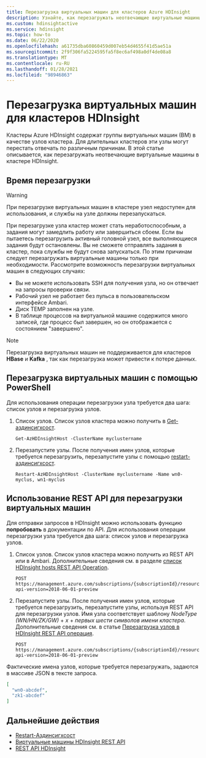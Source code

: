 ```yaml
---
title: Перезагрузка виртуальных машин для кластеров Azure HDInsight
description: Узнайте, как перезагружать неотвечающие виртуальные машины для кластеров Azure HDInsight.
ms.custom: hdinsightactive
ms.service: hdinsight
ms.topic: how-to
ms.date: 06/22/2020
ms.openlocfilehash: a61735dba60860459d007eb54d4655f41d5ae51a
ms.sourcegitcommit: 2f9f306fa5224595fa5f8ec6af498a0df4de08a8
ms.translationtype: MT
ms.contentlocale: ru-RU
ms.lasthandoff: 01/28/2021
ms.locfileid: "98946863"
---
```

# <a name="reboot-vms-for-hdinsight-clusters"></a>Перезагрузка виртуальных машин для кластеров HDInsight

Кластеры Azure HDInsight содержат группы виртуальных машин (ВМ) в качестве узлов кластера. Для длительных кластеров эти узлы могут перестать отвечать по различным причинам. В этой статье описывается, как перезагружать неотвечающие виртуальные машины в кластере HDInsight.

## <a name="when-to-reboot"></a>Время перезагрузки

> [!WARNING]
> При перезагрузке виртуальных машин в кластере узел недоступен для использования, и службы на узле должны перезапускаться.

При перезагрузке узла кластер может стать неработоспособным, а задания могут замедлить работу или завершиться сбоем. Если вы пытаетесь перезагрузить активный головной узел, все выполняющиеся задания будут остановлены. Вы не сможете отправлять задания в кластер, пока службы не будут снова запускаться. По этим причинам следует перезагружать виртуальные машины только при необходимости. Рассмотрите возможность перезагрузки виртуальных машин в следующих случаях:

- Вы не можете использовать SSH для получения узла, но он отвечает на запросы проверки связи.
- Рабочий узел не работает без пульса в пользовательском интерфейсе Ambari.
- Диск TEMP заполнен на узле.
- В таблице процессов на виртуальной машине содержится много записей, где процесс был завершен, но он отображается с состоянием "завершено".

> [!NOTE]
> Перезагрузка виртуальных машин не поддерживается для кластеров **HBase** и **Kafka** , так как перезагрузка может привести к потере данных.

## <a name="use-powershell-to-reboot-vms"></a>Перезагрузка виртуальных машин с помощью PowerShell

Для использования операции перезагрузки узла требуется два шага: список узлов и перезагрузка узлов.

1. Список узлов. Список узлов кластера можно получить в [Get-аздинсигхсост](/powershell/module/az.hdinsight/get-azhdinsighthost).

      ```
      Get-AzHDInsightHost -ClusterName myclustername
      ```

1. Перезапустите узлы. После получения имен узлов, которые требуется перезагрузить, перезапустите узлы с помощью [restart-аздинсигхсост](/powershell/module/az.hdinsight/restart-azhdinsighthost).

      ```
      Restart-AzHDInsightHost -ClusterName myclustername -Name wn0-myclus, wn1-myclus
      ```

## <a name="use-a-rest-api-to-reboot-vms"></a>Использование REST API для перезагрузки виртуальных машин

Для отправки запросов в HDInsight можно использовать функцию **попробовать** в документации по API. Для использования операции перезагрузки узла требуется два шага: список узлов и перезагрузка узлов.

1. Список узлов. Список узлов кластера можно получить из REST API или в Ambari. Дополнительные сведения см. в разделе [список HDInsight hosts REST API Operation](/rest/api/hdinsight/virtualmachines/listhosts).

    ```
    POST https://management.azure.com/subscriptions/{subscriptionId}/resourceGroups/{resourceGroupName}/providers/Microsoft.HDInsight/clusters/{clusterName}/listHosts?api-version=2018-06-01-preview
    ```

1. Перезапустите узлы. После получения имен узлов, которые требуется перезагрузить, перезапустите узлы, используя REST API для перезагрузки узлов. Имя узла соответствует шаблону *NodeType (WN/HN/ZK/GW)*  +  *x*  +  *первых шести символов имени кластера*. Дополнительные сведения см. в статье [Перезагрузка узлов в HDInsight REST API операция](/rest/api/hdinsight/virtualmachines/restarthosts).

    ```
    POST https://management.azure.com/subscriptions/{subscriptionId}/resourceGroups/{resourceGroupName}/providers/Microsoft.HDInsight/clusters/{clusterName}/restartHosts?api-version=2018-06-01-preview
    ```

Фактические имена узлов, которые требуется перезагружать, задаются в массиве JSON в тексте запроса.

```json
[
  "wn0-abcdef",
  "zk1-abcdef"
]
```

## <a name="next-steps"></a>Дальнейшие действия

* [Restart-Аздинсигхсост](/powershell/module/az.hdinsight/restart-azhdinsighthost)
* [Виртуальные машины HDInsight REST API](/rest/api/hdinsight/virtualmachines)
* [REST API HDInsight](/rest/api/hdinsight/)